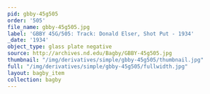 ```yaml
---
pid: gbby-45g505
order: '505'
file_name: gbby-45g505.jpg
label: 'GBBY 45G/505: Track: Donald Elser, Shot Put - 1934'
_date: '1934'
object_type: glass plate negative
source: http://archives.nd.edu/Bagby/GBBY-45g505.jpg
thumbnail: "/img/derivatives/simple/gbby-45g505/thumbnail.jpg"
full: "/img/derivatives/simple/gbby-45g505/fullwidth.jpg"
layout: bagby_item
collection: bagby
---
```

